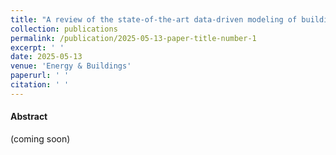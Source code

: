 ```yaml
---
title: "A review of the state-of-the-art data-driven modeling of building HVAC systems (accepted by journal)"
collection: publications
permalink: /publication/2025-05-13-paper-title-number-1
excerpt: ' '
date: 2025-05-13
venue: 'Energy & Buildings'
paperurl: ' '
citation: ' '
---
```

#### Abstract
(coming soon)

<!-- 
[Download paper here](https://www.sciencedirect.com/science/article/pii/S0140700724003591)
-->
<!-- Recommended citation: Gao, Lei, Yunho Hwang, and Tao Cao. "An overview of optimization technologies applied in combined cooling, 
heating and power systems." Renewable and Sustainable Energy Reviews 114 (2019): 109344.
-->
